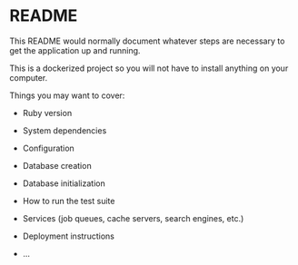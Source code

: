 # README

This README would normally document whatever steps are necessary to get the
application up and running.

This is a dockerized project so you will not have to install anything on your computer. 

Things you may want to cover:

* Ruby version

* System dependencies

* Configuration

* Database creation

* Database initialization

* How to run the test suite

* Services (job queues, cache servers, search engines, etc.)

* Deployment instructions

* ...
